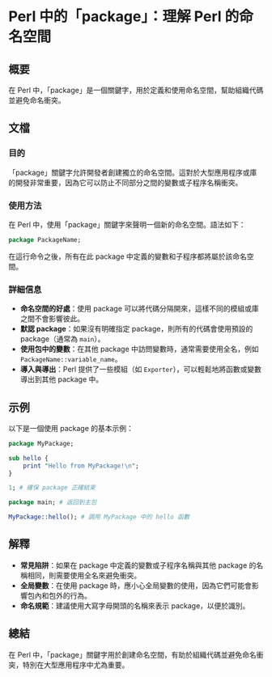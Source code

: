 <!--
Meta Description: # Perl 中的「package」：理解 Perl 的命名空間 ## 概要 在 Perl 中，「package」是一個關鍵字，用於定義和使用命名空間，幫助組織代碼並避免命名衝突。 ## 文檔 ### 目的 「package」關鍵字允許開發者創建獨立的命名空間。這對於大型應用程序或庫的開發非常重要，...
Meta Keywords: package, perl, mypackage, hello, packagename
-->

# Perl 中的「package」：理解 Perl 的命名空間

## 概要
在 Perl 中，「package」是一個關鍵字，用於定義和使用命名空間，幫助組織代碼並避免命名衝突。

## 文檔
### 目的
「package」關鍵字允許開發者創建獨立的命名空間。這對於大型應用程序或庫的開發非常重要，因為它可以防止不同部分之間的變數或子程序名稱衝突。

### 使用方法
在 Perl 中，使用「package」關鍵字來聲明一個新的命名空間。語法如下：

```perl
package PackageName;
```

在這行命令之後，所有在此 package 中定義的變數和子程序都將屬於該命名空間。

### 詳細信息
- **命名空間的好處**：使用 package 可以將代碼分隔開來，這樣不同的模組或庫之間不會影響彼此。
- **默認 package**：如果沒有明確指定 package，則所有的代碼會使用預設的 package（通常為 `main`）。
- **使用包中的變數**：在其他 package 中訪問變數時，通常需要使用全名，例如 `PackageName::variable_name`。
- **導入與導出**：Perl 提供了一些模組（如 `Exporter`），可以輕鬆地將函數或變數導出到其他 package 中。

## 示例
以下是一個使用 package 的基本示例：

```perl
package MyPackage;

sub hello {
    print "Hello from MyPackage!\n";
}

1; # 確保 package 正確結束

package main; # 返回到主包

MyPackage::hello(); # 調用 MyPackage 中的 hello 函數
```

## 解釋
- **常見陷阱**：如果在 package 中定義的變數或子程序名稱與其他 package 的名稱相同，則需要使用全名來避免衝突。
- **全局變數**：在使用 package 時，應小心全局變數的使用，因為它們可能會影響包內和包外的行為。
- **命名規範**：建議使用大寫字母開頭的名稱來表示 package，以便於識別。

## 總結
在 Perl 中，「package」關鍵字用於創建命名空間，有助於組織代碼並避免命名衝突，特別在大型應用程序中尤為重要。